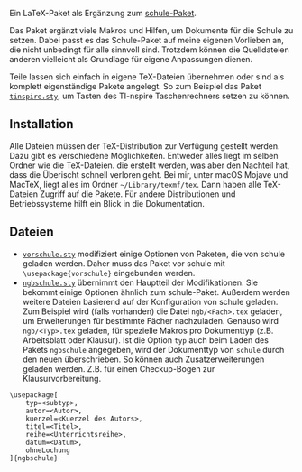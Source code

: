 Ein LaTeX-Paket als Ergänzung zum [schule-Paket](https://www.ctan.org/pkg/schule?lang=de).

Das Paket ergänzt viele Makros und Hilfen, um Dokumente für die Schule zu setzen. Dabei passt es das Schule-Paket auf meine eigenen Vorlieben an, die nicht unbedingt für alle sinnvoll sind. Trotzdem können die Quelldateien anderen vielleicht als Grundlage für eigene Anpassungen dienen.

Teile lassen sich einfach in eigene TeX-Dateien übernehmen oder sind als komplett eigenständige Pakete angelegt. So zum Beispiel das Paket [`tinspire.sty`](tinspire.sty), um Tasten des TI-nspire Taschenrechners setzen zu können.

## Installation
Alle Dateien müssen der TeX-Distribution zur Verfügung gestellt werden. Dazu gibt es verschiedene Möglichkeiten. Entweder alles liegt im selben Ordner wie die TeX-Dateien. die erstellt werden, was aber den Nachteil hat, dass die Überischt schnell verloren geht. Bei mir, unter macOS Mojave und MacTeX, liegt alles im Ordner `~/Library/texmf/tex`. Dann haben alle TeX-Dateien Zugriff auf die Pakete. Für andere Distributionen und Betriebssysteme hilft ein Blick in die Dokumentation.

## Dateien

* [`vorschule.sty`](vorschule.sty) modifiziert einige Optionen von Paketen, die von schule geladen werden. Daher muss das Paket vor schule mit `\usepackage{vorschule}` eingebunden werden.
* [`ngbschule.sty`](ngbschule.sty) übernimmt den Hauptteil der Modifikationen. Sie bekommt einige Optionen ähnlich zum schule-Paket. Außerdem werden weitere Dateien basierend auf der Konfiguration von schule geladen. Zum Beispiel wird (falls vorhanden) die Datei `ngb/<Fach>.tex` geladen, um Erweiterungen für bestimmte Fächer nachzuladen. Genauso wird `ngb/<Typ>.tex` geladen, für spezielle Makros pro Dokumenttyp (z.B. Arbeitsblatt oder Klausur). Ist die Option `typ` auch beim Laden des Pakets `ngbschule` angegeben, wird der Dokumenttyp von `schule` durch den neuen überschrieben. So können auch Zusatzerweiterungen geladen werden. Z.B. für einen Checkup-Bogen zur Klausurvorbereitung.

```
\usepackage[
	typ=<subtyp>,
	autor=<Autor>,
	kuerzel=<Kuerzel des Autors>,
	titel=<Titel>,
	reihe=<Unterrichtsreihe>,
	datum=<Datum>,
	ohneLochung
]{ngbschule}
```
